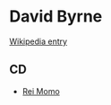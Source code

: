 # David Byrne

[Wikipedia entry](https://en.wikipedia.org/wiki/David_Byrne)

## CD

- [Rei Momo](Rei_Momo.md)
